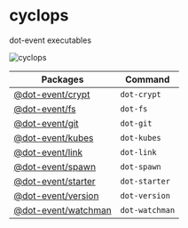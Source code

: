 # cyclops

dot-event executables

![cyclops](https://media.giphy.com/media/OKRBncbhKEHkY/giphy.gif)

| Packages | Command |
| -------- | ------- |
| [@dot-event/crypt](https://github.com/dot-event/crypt) | `dot-crypt`
| [@dot-event/fs](https://github.com/dot-event/fs) | `dot-fs`
| [@dot-event/git](https://github.com/dot-event/git) | `dot-git`
| [@dot-event/kubes](https://github.com/dot-event/kubes) | `dot-kubes`
| [@dot-event/link](https://github.com/dot-event/link) | `dot-link`
| [@dot-event/spawn](https://github.com/dot-event/spawn) | `dot-spawn`
| [@dot-event/starter](https://github.com/dot-event/starter) | `dot-starter`
| [@dot-event/version](https://github.com/dot-event/version) | `dot-version`
| [@dot-event/watchman](https://github.com/dot-event/watchman) | `dot-watchman`
